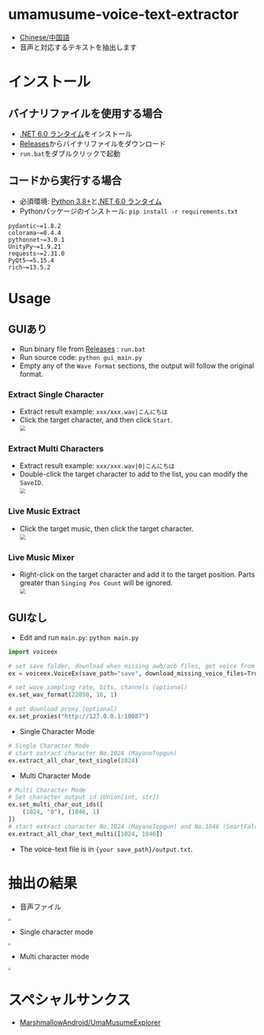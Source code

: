 # umamusume-voice-text-extractor

- [Chinese/中国語](README-ZH.md)
- 音声と対応するテキストを抽出します



# インストール

## バイナリファイルを使用する場合

- [.NET 6.0 ランタイム](https://dotnet.microsoft.com/ja-jp/download/dotnet/6.0)をインストール
- [Releases](https://github.com/chinosk6/umamusume-voice-text-extractor/releases)からバイナリファイルをダウンロード
- `run.bat`をダブルクリックで起動



## コードから実行する場合

- 必須環境: [Python 3.8+](https://www.python.org/downloads/)と[.NET 6.0 ランタイム](https://dotnet.microsoft.com/ja-jp/download/dotnet/6.0)
- Pythonパッケージのインストール: `pip install -r requirements.txt`

```
pydantic~=1.8.2
colorama~=0.4.4
pythonnet~=3.0.1
UnityPy~=1.9.21
requests~=2.31.0
PyQt5~=5.15.4
rich~=13.5.2
```





# Usage

## GUIあり

- Run binary file from [Releases](https://github.com/chinosk6/umamusume-voice-text-extractor/releases) : `run.bat`
- Run source code: `python gui_main.py`
- Empty any of the `Wave Format` sections, the output will follow the original format.



### Extract Single Character

- Extract result example: `xxx/xxx.wav|こんにちは`
- Click the target character, and then click `Start`.<br><img src="img/single_en.jpg" style="zoom:67%;" />



### Extract Multi Characters

- Extract result example: `xxx/xxx.wav|0|こんにちは`
- Double-click the target character to add to the list, you can modify the `SaveID`.<br><img src="img/multi_en.jpg" style="zoom:67%;" />



### Live Music Extract

- Click the target music, then click the target character.<br><img src="img/music_en.jpg" style="zoom:67%;" />



### Live Music Mixer

- Right-click on the target character and add it to the target position. Parts greater than `Singing Pos Count` will be ignored.<br><img src="img/mix_en.jpg" style="zoom:67%;" />



## GUIなし

- Edit and run `main.py`: `python main.py`

```python
import voiceex

# set save folder, download when missing awb/acb files, get voice from all character stories (takes a long time), use cache (Save in "umacache" folder. You need to delete the cache file yourself after the game update.)
ex = voiceex.VoiceEx(save_path="save", download_missing_voice_files=True, get_voice_from_all_stories=False, use_cache=True)

# set wave sampling rate, bits, channels (optional)
ex.set_wav_format(22050, 16, 1)

# set download proxy (optional)
ex.set_proxies("http://127.0.0.1:10087")
```

 - Single Character Mode

```python
# Single Character Mode
# start extract character No.1024 (MayanoTopgun)
ex.extract_all_char_text_single(1024)
```

 - Multi Character Mode

```python
# Multi Character Mode
# Set character output id (Union[int, str])
ex.set_multi_char_out_ids([
    (1024, "0"), (1046, 1)
])
# start extract character No.1024 (MayanoTopgun) and No.1046 (SmartFalcon)
ex.extract_all_char_text_multi([1024, 1046])
```



- The voice-text file is in `{your save_path}/output.txt`.



# 抽出の結果

 - 音声ファイル
<img src="img/file.jpg" style="zoom:35%;" />

 - Single character mode
<img src="img/text.jpg" style="zoom:30%;" />

 - Multi character mode
<img src="img/text_multi.jpg" style="zoom:30%;" />



# スペシャルサンクス

- [MarshmallowAndroid/UmaMusumeExplorer](https://github.com/MarshmallowAndroid/UmaMusumeExplorer)

